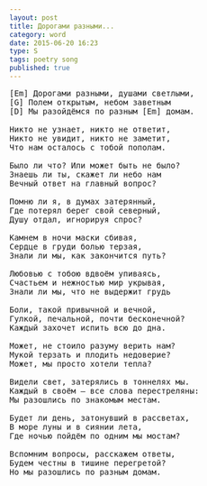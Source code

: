 ```yaml
---
layout: post
title: Дорогами разными...
category: word
date: 2015-06-20 16:23
type: S
tags: poetry song
published: true
---
```


<pre>
[Em] Дорогами разными, душами светлыми,
[G] Полем открытым, небом заветным
[D] Мы разойдёмся по разным [Em] домам.

Никто не узнает, никто не ответит,
Никто не увидит, никто не заметит,
Что нам осталось с тобой пополам.

Было ли что? Или может быть не было?
Знаешь ли ты, скажет ли небо нам
Вечный ответ на главный вопрос?

Помню ли я, в думах затерянный,
Где потерял берег свой северный,
Душу отдал, игнорируя спрос?

Камнем в ночи маски сбивая,
Сердце в груди болью терзая,
Знали ли мы, как закончится путь?

Любовью с тобою вдвоём упиваясь,
Счастьем и нежностью мир укрывая,
Знали ли мы, что не выдержит грудь

Боли, такой привычной и вечной,
Гулкой, печальной, почти бесконечной?
Каждый захочет испить всю до дна.

Может, не стоило разуму верить нам?
Мукой терзать и плодить недоверие?
Может, мы просто хотели тепла?

Видели свет, затерялись в тоннелях мы.
Каждый в своём — все слова перестреляны:
Мы разошлись по знакомым местам.

Будет ли день, затонувший в рассветах,
В море луны и в сиянии лета,
Где ночью пойдём по одним мы мостам?

Вспомним вопросы, расскажем ответы,
Будем честны в тишине перегретой?
Но мы разошлись по разным домам.
</pre>
